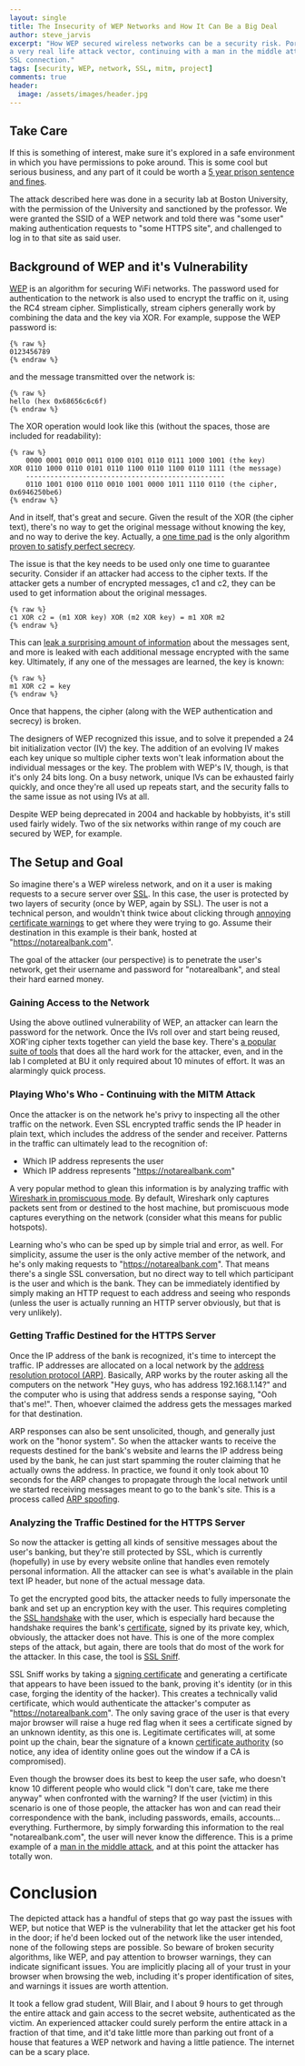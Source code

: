```yaml
---
layout: single
title: The Insecurity of WEP Networks and How It Can Be a Big Deal
author: steve_jarvis
excerpt: "How WEP secured wireless networks can be a security risk. Portrayed by
a very real life attack vector, continuing with a man in the middle attack on an
SSL connection."
tags: [security, WEP, network, SSL, mitm, project]
comments: true
header:
  image: /assets/images/header.jpg
---
```


## Take Care
If this is something of interest, make sure it's explored in a safe environment in
which you have permissions to poke around. This is some cool but serious
business, and any part of it could be worth a
[5 year prison sentence and fines][legal].

The attack described here was done in a security lab at Boston University, with
the permission of the University and sanctioned by the professor. We were
granted the SSID of a WEP network and told there was "some user" making
authentication requests to "some HTTPS site", and challenged to log in to that
site as said user.

## Background of WEP and it's Vulnerability
[WEP][wep] is an algorithm for securing WiFi networks. The password used for
authentication to the network is also used to encrypt the traffic on
it, using the RC4 stream cipher. Simplistically, stream ciphers generally
work by combining the data and the key via XOR. For example, suppose the WEP
password is:

    {% raw %}
    0123456789
    {% endraw %}

and the message transmitted over the network is:

    {% raw %}
    hello (hex 0x68656c6c6f)
    {% endraw %}

The XOR operation would look like this (without the spaces, those are included
for readability):

    {% raw %}
        0000 0001 0010 0011 0100 0101 0110 0111 1000 1001 (the key)
    XOR 0110 1000 0110 0101 0110 1100 0110 1100 0110 1111 (the message)
        -------------------------------------------------
        0110 1001 0100 0110 0010 1001 0000 1011 1110 0110 (the cipher, 0x6946250be6)
    {% endraw %}

And in itself, that's great and secure. Given the result of the XOR (the cipher
text), there's no way to get the original message without knowing the key, and
no way to derive the key. Actually, a [one time pad][onetimepad] is the only algorithm
[proven to satisfy perfect secrecy][perfectsecrecy].

The issue is that the key needs to be used only one time to guarantee security.
Consider if an attacker had access to the cipher texts. If the attacker gets a
number of encrypted messages, c1 and c2, they can be used to get information
about the original messages.

    {% raw %}
    c1 XOR c2 = (m1 XOR key) XOR (m2 XOR key) = m1 XOR m2
    {% endraw %}

This can [leak a surprising amount of information][graphicalpad] about the
messages sent, and more is leaked with each additional message encrypted with
the same key. Ultimately, if any one of the messages are learned, the key is
known:

    {% raw %}
    m1 XOR c2 = key
    {% endraw %}

Once that happens, the cipher (along with the WEP authentication and secrecy)
is broken.

The designers of WEP recognized this issue, and to solve it prepended a 24 bit
initialization vector (IV) the key. The addition of an evolving IV
makes each key unique so multiple cipher texts won't leak information about the
individual messages or the key. The problem with WEP's IV, though, is that it's
only 24 bits long. On a busy network, unique IVs can be exhausted fairly
quickly, and once they're all used up repeats start, and the security
falls to the same issue as not using IVs at all.

Despite WEP being deprecated in 2004 and hackable by hobbyists, it's still used
fairly widely. Two of the six networks within range of my couch are secured by
WEP, for example.

## The Setup and Goal
So imagine there's a WEP wireless network, and on it a user is making requests to a
secure server over [SSL][ssl]. In this case, the user is protected by two layers
of security (once by WEP, again by SSL). The user is not a technical person, and
wouldn't think twice about clicking through [annoying certificate warnings][untrustedcert]
to get where they were trying to go. Assume their destination in this example is
their bank, hosted at "https://notarealbank.com".

The goal of the attacker (our perspective) is to penetrate the user's network,
get their username and password for "notarealbank", and steal their hard earned money.

### Gaining Access to the Network
Using the above outlined vulnerability of WEP, an attacker can learn the
password for the network. Once the IVs roll over and start being reused, XOR'ing
cipher texts together can yield the base key. There's [a popular suite of tools][aircrackng] that
does all the hard work for the attacker, even, and in the lab I completed at BU
it only required about 10 minutes of effort. It was an alarmingly quick process.

### Playing Who's Who - Continuing with the MITM Attack
Once the attacker is on the network he's privy to inspecting all the other
traffic on the network. Even SSL encrypted traffic sends the IP header in
plain text, which includes the address of the sender and receiver. Patterns in
the traffic can ultimately lead to the recognition of:

* Which IP address represents the user
* Which IP address represents "https://notarealbank.com"

A very popular method to glean this information is by analyzing traffic with
[Wireshark in promiscuous mode][promiscuous]. By default, Wireshark only
captures packets sent from or destined to the host machine, but promiscuous mode
captures everything on the network (consider what this means for public hotspots).

Learning who's who can be sped up by simple trial and error, as well. For
simplicity, assume the user is the only active member of the network, and he's
only making requests to "https://notarealbank.com". That means there's a single
SSL conversation, but no direct way to tell which participant is the user and which is the
bank. They can be immediately identified by simply making an HTTP request to
each address and seeing who responds (unless the user is actually running an HTTP
server obviously, but that is very unlikely).

### Getting Traffic Destined for the HTTPS Server
Once the IP address of the bank is recognized, it's time to intercept the
traffic. IP addresses are allocated on a local network by the
[address resolution protocol (ARP)][arp]. Basically, ARP works by the router
asking all the computers on the network "Hey guys, who has address
192.168.1.14?" and the computer who is using that address sends a response
saying, "Ooh that's me!". Then, whoever claimed the address gets the messages
marked for that destination.

ARP responses can also be sent unsolicited, though, and generally just work on
the "honor system". So when the attacker wants to
receive the requests destined for the bank's website and learns the IP address
being used by the bank, he can just start spamming the router claiming that he
actually owns the address. In practice, we found it only took about 10 seconds
for the ARP changes to propagate through the local network until we started receiving
messages meant to go to the bank's site. This is a process called [ARP spoofing][arpspoofing].

### Analyzing the Traffic Destined for the HTTPS Server
So now the attacker is getting all kinds of sensitive messages about the user's
banking, but they're still protected by SSL, which is currently (hopefully) in
use by every website online that handles even remotely personal information. All
the attacker can see is what's available in the plain text IP header, but none
of the actual message data.

To get the encrypted good bits, the attacker needs to fully impersonate the bank
and set up an encryption key with the user. This requires completing the
[SSL handshake][sslhandshake] with the user, which is especially hard because
the handshake requires the bank's [certificate][publickeycert], signed by its private key, which,
obviously, the attacker does not have. This is one of the more complex steps of the
attack, but again, there are tools that do most of the work for the attacker. In
this case, the tool is [SSL Sniff][sslsniff].

SSL Sniff works by taking a [signing certificate][publickeycert] and generating
a certificate that appears to have been issued to the bank, proving it's
identity (or in this case, forging the identity of the hacker). This creates a
technically valid certificate, which would authenticate the attacker's computer
as "https://notarealbank.com". The only saving grace of the user
is that every major browser will raise a huge red flag when it sees a
certificate signed by an unknown identity, as this one is. Legitimate
certificates will, at some point up the chain, bear the signature of a known
[certificate authority][certauth] (so notice, any idea of identity online goes
out the window if a CA is compromised).

Even though the browser does its best to keep the user safe, who doesn't know 10
different people who would click "I don't care, take me there anyway" when
confronted with the warning? If the user (victim) in this scenario is one of
those people, the attacker has won and can read their correspondence with the
bank, including passwords, emails, accounts... everything. Furthermore, by
simply forwarding this information to the real "notarealbank.com", the user will
never know the difference. This is a prime example of a
[man in the middle attack][mitm], and at this point the attacker has totally won.

# Conclusion
The depicted attack has a handful of steps that go way past the issues with WEP,
but notice that WEP is the vulnerability that let the attacker get his foot
in the door; if he'd been locked out of the network like the user intended,
none of the following steps are possible. So beware of broken security algorithms,
like WEP, and pay attention to browser warnings, they can indicate significant
issues. You are implicitly placing all of your trust in your browser when
browsing the web, including it's proper identification of sites, and warnings it
issues are worth attention.

It took a fellow grad student, Will Blair, and I about 9 hours to get through
the entire attack and gain access to the secret website, authenticated as the
victim. An experienced attacker could surely perform the entire attack in a
fraction of that time, and it'd take little more than parking out front
of a house that features a WEP network and having a little patience. The
internet can be a scary place.


[wep]: http://en.wikipedia.org/wiki/Wired_Equivalent_Privacy
[legal]: http://www.law.cornell.edu/uscode/text/18/2511
[onetimepad]: http://en.wikipedia.org/wiki/One-time_pad
[perfectsecrecy]: http://www.ics.uci.edu/~stasio/fall04/lect1.pdf
[aircrackng]: http://www.aircrack-ng.org/
[ssl]: https://en.wikipedia.org/wiki/Transport_Layer_Security
[sslhandshake]: http://www-01.ibm.com/support/knowledgecenter/SSAW57_6.1.0/com.ibm.websphere.edge.doc/edge/cp/admingd118.htm%23wq178?lang=en
[untrustedcert]: https://support.google.com/chrome/answer/98884?hl=en
[arp]: http://en.wikipedia.org/wiki/Address_Resolution_Protocol
[arpspoofing]: http://en.wikipedia.org/wiki/Address_Resolution_Protocol#ARP_spoofing_and_Proxy_ARP
[sslsniff]: http://www.thoughtcrime.org/software/sslsniff/
[publickeycert]: http://en.wikipedia.org/wiki/Public_key_certificate
[mitm]: http://en.wikipedia.org/wiki/Man-in-the-middle_attack
[graphicalpad]: http://cryptosmith.com/archives/70
[promiscuous]: https://www.wireshark.org/faq.html#q7.6
[certauth]: http://en.wikipedia.org/wiki/Certificate_authority
